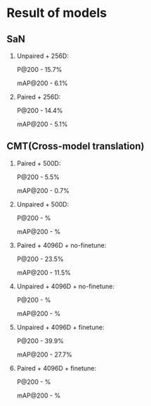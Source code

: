 # Result of models

## SaN

1. Unpaired + 256D:

    P@200 - 15.7%

    mAP@200 - 6.1%

2. Paired + 256D:

    P@200 - 14.4%

    mAP@200 - 5.1%

## CMT(Cross-model translation)


1. Paired + 500D:

    P@200 - 5.5%

    mAP@200 - 0.7%

2. Unpaired + 500D:

    P@200 - %

    mAP@200 - %

3. Paired + 4096D + no-finetune:

    P@200 - 23.5%

    mAP@200 - 11.5%

3. Unpaired + 4096D + no-finetune:

    P@200 - %

    mAP@200 - %

4. Unpaired + 4096D + finetune:

    P@200 - 39.9%

    mAP@200 - 27.7%

5. Paired + 4096D + finetune:

    P@200 - %

    mAP@200 - %